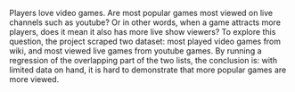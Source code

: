 Players love video games.
Are most popular games most viewed on live channels such as youtube? Or in other words, when a game attracts more players, does it mean it also has more live show viewers?
To explore this question, the project scraped two dataset: most played video games from wiki, and most viewed live games from youtube games. By running a regression of the overlapping part of the two lists, the conclusion is: with limited data on hand, it is hard to demonstrate that more popular games are more viewed. 
